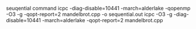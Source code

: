 seuqential command
icpc -diag-disable=10441 -march=alderlake -qopenmp -O3 -g -qopt-report=2
mandelbrot.cpp -o sequential.out
icpc -O3 -g -diag-disable=10441 -march=alderlake -qopt-report=2 mandelbrot.cpp